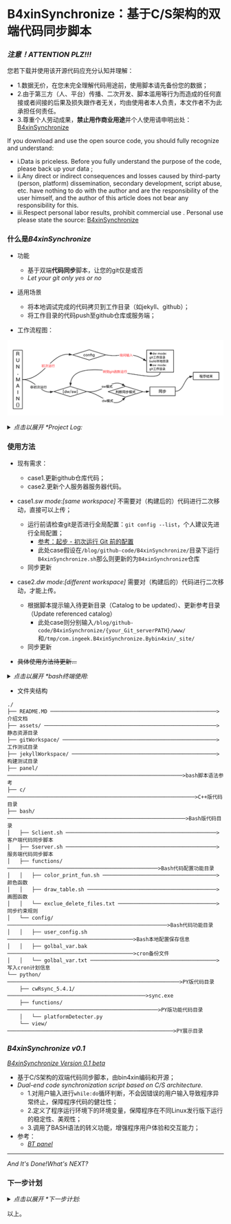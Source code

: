 # B4xinSynchronize：基于C/S架构的双端代码同步脚本

### *注意！ATTENTION PLZ!!!*

您若下载并使用该开源代码应充分认知并理解：
    
- 1.数据无价，在您未完全理解代码用途前，使用脚本请先备份您的数据；
- 2.由于第三方（人、平台）传播、二次开发、脚本滥用等行为而造成的任何直接或者间接的后果及损失跟作者无关，均由使用者本人负责，本文作者不为此承担任何责任。
- 3.尊重个人劳动成果，**禁止用作商业用途**并个人使用请申明出处： [B4xinSynchronize](https://github.com/Bin4xin/B4xinSynchronize)


If you download and use the open source code, you should fully recognize and understand:

- i.Data is priceless. Before you fully understand the purpose of the code, please back up your data ;
- ii.Any direct or indirect consequences and losses caused by third-party (person, platform) dissemination, secondary development, script abuse, etc. have nothing to do with the author and are the responsibility of the user himself, and the author of this article does not bear any responsibility for this.
- iii.Respect personal labor results, prohibit commercial use . Personal use please state the source: [B4xinSynchronize](https://github.com/Bin4xin/B4xinSynchronize)

### 什么是*B4xinSynchronize*

- 功能
    - 基于双端**代码同步**脚本，让您的git仅是或否
    - *Let your git only yes or no*
- 适用场景
    - 将本地调试完成的代码拷贝到工作目录（如jekyll、github）；
    - 将工作目录的代码push至github仓库或服务端；

- 工作流程图：

![](/assets/B4xinSynchronize-workflow.png)

<details>
<summary><em>点击以展开 *Project Log: </em></summary>

- 2021年 4月12日 星期一 15时21分49秒 CST 产生想法需求；
- 2021年 4月16日 星期五 19时53分40秒 CST 完成初版Beta；
- 2021年 4月19日 星期一 14时45分14秒 CST ：
    - 客户端更新脚本基本功能已完成
    - README 关于脚本基本介绍与用法已完成
- 2021年 4月20日 星期二 11时36分53秒 CST ：
    - 新增服务端同步脚本：[*Sserver.sh*](https://github.com/Bin4xin/B4xinSynchronize/blob/master/bash/Sserver.sh)
    - 重写`differentWorkspace_mode_fun`函数下的本地文件夹同步功能
        - 考虑到基准目录和同步目录下存在`.git`等文件、文件夹，故使用rsync时加入衍生功能`--delete-before --exclude-from`支持源目录、目标目录的同步增加、同步删除
        - `--exclude-from`定义同步规则，若存在参数下的文件，则不对该文件夹进行操作
- 2021年 4月20日 星期二 22时23分05秒 CST ：
    - [x] 2021年 5月18日 星期二 23时37分52秒 CST：新增定义记忆函数`Remember_Me_Fun` 及衍生询问函数`Ask_From_Me`用户保存本地目录同步配置
    - less input...
- 2021年 4月23日 星期五 16时17分54秒 CST ：
    - [x] 新增服务端同步脚本；[表格美化*by banemon*仓库地址](https://gitee.com/banemon/linux_sh_script)
        - [您也可以点击此处查看具体实现代码](https://github.com/Bin4xin/B4xinSynchronize/blob/master/bash/functions/draw_table.sh)
    - [x] 服务器自动化同步功能已完成：[用法/usage](#使用方法)
- 2021年 5月 7日 星期五 13时46分03秒 CST ：
    - [ ] python相关代码编写中...
    - [ ] C++相关代码编写中...
</details>

### 使用方法
- 现有需求：
    - case1.更新github仓库代码；
    - case2.更新个人服务器服务器代码。

- case1.*sw mode:[same workspace]* 不需要对（构建后的）代码进行二次移动，直接可以上传；
    - 运行前请检查git是否进行全局配置：`git config --list`，个人建议先进行全局配置；
        - [参考：起步 - 初次运行 Git 前的配置](https://git-scm.com/book/zh/v2/%E8%B5%B7%E6%AD%A5-%E5%88%9D%E6%AC%A1%E8%BF%90%E8%A1%8C-Git-%E5%89%8D%E7%9A%84%E9%85%8D%E7%BD%AE)
        - 此处case假设在`/blog/github-code/B4xinSynchronize/`目录下运行`B4xinSynchronize.sh`那么则更新的为`B4xinSynchronize`仓库
    - 同步更新
    
- case2.*dw mode:[different workspace]* 需要对（构建后的）代码进行二次移动，才能上传。
    
    - 根据脚本提示输入待更新目录（Catalog to be updated）、更新参考目录（Update referenced catalog）
        - 此处case则分别输入`/blog/github-code/B4xinSynchronize/{your_Git_serverPATH}/www/` 和`/tmp/com.ingeek.B4xinSynchronize.Bybin4xin/_site/`
    - 同步更新

- ~~具体使用方法待更新...~~

<details>
<summary><em>点击以展开 *bash终端使用: </em></summary>

修改 `B4xinSynchronize/bash/config/user_config.sh`，注意事项：

- `options_project_{i}`的值连接符为下划线，{i}自定义
- dw模式目录需加入`gitPath、buildPath`，否则会报`Invalid`，sw模式同理

```bash
##project : $your_repo_name
options_$your_repo_name_{i}="your_repo_name"
_${run_mode}_$your_repo_name_gitPath="/path/to/your/repo/name"
_${run_mode}_$your_repo_name_buildPath"/path/to/your/build/project/"

##example:

## dw mode project 0: bin4xin_github_io options
options_project_0="bin4xin_github_io"
_dw_bin4xin_github_io_gitPath="/Users/bin4xin/blog/github-code/bin4xin.github.io"
_dw_bin4xin_github_io_buildPath="/Users/bin4xin/blog/SENTRYLAB-WWW-WEB/_site"
# sw mode project 4: B4xinSynchronize options
options_project_4="B4xinSynchronize"
_sw_B4xinSynchronize_gitPath="/Users/bin4xin/blog/github-code/B4xinSynchronize"
```

- bash终端命令
    - client端
    ```
    $ git clone https://github.com/Bin4xin/B4xinSynchronize.git
    $ cd B4xinSynchronize/bash
    $ bash Sclient.sh [dw/sw]
    ● [Info] Are you sure?(y/n): 
    ● [Info] Running mode is: sw mode now
    looks you have var files now!
    ● [Info] Detected [Repo 0]: bin4xin_github_io
    ● [Info] Detected [Repo 1]: bin4xin_gitee_io
    ● [Info] Detected [Repo 2]: sentrylab_tokyo_www
    ● [Info] Detected [Repo 3]: sentrylab_tokyo_about
    ● [Info] Detected [Repo 4]: B4xinSynchronize
    ● [Info] Detected [Repo 5]: sweet_ysoserial
    ● [Info] Detected [Repo 6]: Bin4xin
    ● [Info] Detected [Repo 7]: bigger_than_bigger
    ● [Info] Detected [Repo 8]: Industrial_Control_Wiki_Record
    Choose your Repos option (default option: 0)[0/1/..] : 4
    This is a valid git repository 
    (but the current working directory may not be the top level.  Check the output of the git rev-parse command if you care)
    ● [Info] Directly jumping to Synchronize update...
    /Users/bin4xin/blog/github-code/B4xinSynchronize
    ● [Info] Synchronize update is running in /Users/bin4xin/blog/github-code/B4xinSynchronize
    ● [Info] Synchronize update is running... 
    [master bb5fdd0] Tue, 18 May 2021 23:39:57 +0800 commit by B4xinSynchronize.
     2 files changed, 8 insertions(+), 8 deletions(-)
    Enumerating objects: 9, done.
    Counting objects: 100% (9/9), done.
    Delta compression using up to 8 threads
    Compressing objects: 100% (5/5), done.
    Writing objects: 100% (5/5), 573 bytes | 573.00 KiB/s, done.
    Total 5 (delta 4), reused 0 (delta 0), pack-reused 0
    remote: Resolving deltas: 100% (4/4), completed with 4 local objects.
    To https://github.com/Bin4xin/B4xinSynchronize.git
       21314fc..bb5fdd0  master -> master
    ```
    - server端
    ```
    $ bash Sserver.sh [/path/to/git/workspace/]
     ● 运行中... 
    任务进行中: [Crontab定时计划备份] [写入Crontab定时计划] [执行Crontab定时计划]
    备份您的当前的Crontab计划
    执行添加最新的Crontab计划：
    [==================================================>]    
    [备份计划] >> [crontab -l > config/golbal_var.sh.]...
     ● [Info]任务1: [Crontab定时计划备份] ----------> DONE..... 
    [写入计划] >> [config/golbal_var.sh]...
     ● [Info]任务2: [写入Crontab定时计划] ----------> DONE..... 
    [执行计划] << [config/golbal_var.sh]...
     ● [Info]任务3: [执行Crontab定时计划] ----------> DONE..... 

    当前最新Crontab计划表为：
    ╔═══════════════════════════════╗
    ║   * * * * * git checkout -f   ║
    ╚═══════════════════════════════╝
    ALL DONE...
    ```

</details>

- 文件夹结构
```
./
├── README.MD ──────────────────────────────────────────────────────>介绍文档
├── assets/ ────────────────────────────────────────────────────────>静态资源目录
├── gitWorkspace/ ──────────────────────────────────────────────────>工作测试目录
├── jekyllWorkspace/ ───────────────────────────────────────────────>构建测试目录
├── panel/ ─────────────────────────────────────────────────────────>bash脚本语法参考
├── c/ ─────────────────────────────────────────────────────────────>C++版代码目录
├── bash/ ──────────────────────────────────────────────────────────>Bash版代码目录
│   ├── Sclient.sh ─────────────────────────────────────────────────>客户端代码同步脚本 
│   ├── Sserver.sh ─────────────────────────────────────────────────>服务端代码同步脚本
│   ├── functions/ ─────────────────────────────────────────────────>Bash代码配置功能目录
│   │   ├── color_print_fun.sh ─────────────────────────────────────>颜色函数
│   │   ├── draw_table.sh ──────────────────────────────────────────>画图函数
│   │   └── exclue_delete_files.txt ────────────────────────────────>同步约束规则
│   └── config/ ────────────────────────────────────────────────────>Bash代码功能目录
│   │   ├── user_config.sh ─────────────────────────────────────────>Bash本地配置保存信息
│   │   ├── golbal_var.bak ─────────────────────────────────────────>cron备份文件
│   │   └── golbal_var.txt ─────────────────────────────────────────>写入cron计划信息
└── python/ ────────────────────────────────────────────────────────>PY版代码目录
    ├── cwRsync_5.4.1/ ─────────────────────────────────────────────>sync.exe
    ├── functions/ ─────────────────────────────────────────────────>PY版功能代码目录
    │   └── platformDetecter.py
    └── view/ ──────────────────────────────────────────────────────>PY展示目录
```




### *B4xinSynchronize v0.1*

[*B4xinSynchronize Version 0.1 beta*](https://github.com/Bin4xin/B4xinSynchronize/blob/master/bash/Sclient.sh)

- 基于C/S架构的双端代码同步脚本，由bin4xin编码和开源；
- *Dual-end code synchronization script based on C/S architecture.*
    - 1.对用户输入进行`while:do`循环判断，不会因错误的用户输入导致程序异常终止，保障程序代码的健壮性；
    - 2.定义了程序运行环境下的环境变量，保障程序在不同Linux发行版下运行的稳定性、美观性；
    - 3.调用了BASH语法的转义功能，增强程序用户体验和交互能力；
- 参考：
    - [*BT panel*](https://github.com/Bin4xin/B4xinSynchronize/tree/master/panel)

---
*And It's Done!What's NEXT?*

### 下一步计划

<details>
<summary><em>点击以展开 *下一步计划: </em></summary>

- [~~*B4xinSynchronize Version 0.1 Release*~~](https://github.com/Bin4xin/B4xinSynchronize/blob/master/bash/Sclient.sh)
- [*B4xinSynchronize Version 0.2 Release*](https://github.com/Bin4xin/B4xinSynchronize/blob/master/bash/Sclient.sh)
    - [x] 1.计划新增[git server. / jekyll server. / other servers...]等选项更新；
    - [ ] [2.目前部分代码传参数为硬编码形式，计划修改成100%变量形式；](https://github.com/Bin4xin/B4xinSynchronize/blob/master/Sclient.sh)
        - [x] git commit暂时使用时间作为基准参考；
        - [ ] 计划加入其他基准commit；
    - [x] 3.计划新增服务端同步脚本；
    - [ ] 4.目前暂时只测试于`Darwin 20.3.0 Darwin Kernel Version 20.3.0 /RELEASE_X86_64 x86_64`，逐渐测试与其他发行版本；
        - [x] i Darwin 20.3.0 MacOS Big Sur [~~server端~~/client端✅]
        - [ ] ii Ubuntu 18.0/20.0 [server端✅/client端✅]
        - [ ] iii CentOS 7 [server端❎/client端❎]
        - [ ] iiii ...
    - [ ] [5.优化脚本已知问题，欢迎提交issues；](https://github.com/Bin4xin/B4xinSynchronize/issues/new)
    - [x] 6.程序运行等待时，加入加载动画；
    - [ ] 7.计划添加python与c++的版本。
        - [ ] python coding...
        - [ ] c++ coding...
        
</details>

以上。